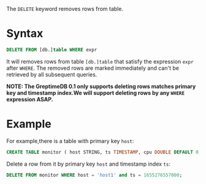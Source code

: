 The `DELETE` keyword removes rows from table.

# Syntax

```sql
DELETE FROM [db.]table WHERE expr
```

It will removes rows from table `[db.]table` that satisfy the expression `expr` after `WHERE`. The removed rows are marked immediately and can't be retrieved by all subsequent queries.
 
 **NOTE: The GreptimeDB 0.1 only supports deleting rows matches primary key and timestamp index.We will support deleting rows by any `WHERE` expression ASAP.**
 
# Example
For example,there is a table with primary key `host`:
```sql
CREATE TABLE monitor ( host STRING, ts TIMESTAMP, cpu DOUBLE DEFAULT 0, memory DOUBLE, TIME INDEX (ts), PRIMARY KEY(host)) ;
```

Delete a row from it by primary key `host` and timestamp index `ts`:
```sql
DELETE FROM monitor WHERE host = 'host1' and ts = 1655276557000;
```
